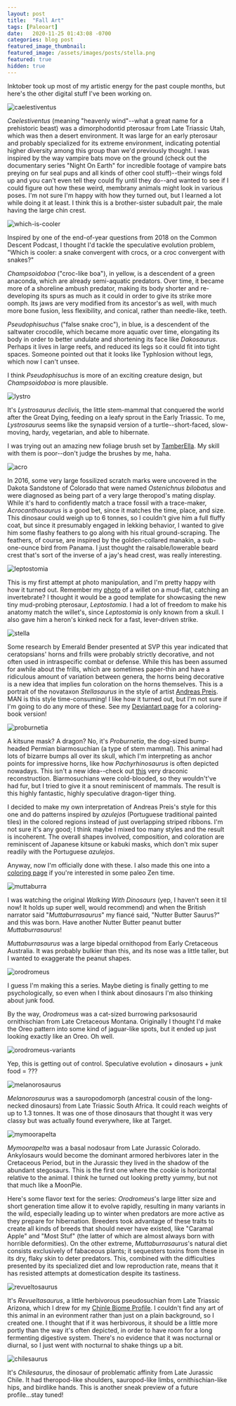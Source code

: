 ```yaml
---
layout: post
title:  "Fall Art"
tags: [Paleoart]
date:   2020-11-25 01:43:08 -0700
categories: blog post
featured_image_thumbnail:
featured_image: /assets/images/posts/stella.png
featured: true
hidden: true
---
```


Inktober took up most of my artistic energy for the past couple months, but here's the other digital stuff I've been working on.

![caelestiventus](/assets/images/posts/caelestiventus.png)

*Caelestiventus* (meaning "heavenly wind"--what a great name for a prehistoric beast) was a dimorphodontid pterosaur from Late Triassic Utah, which was then a desert environment.  It was large for an early pterosaur and probably specialized for its extreme environment, indicating potential higher diversity among this group than we'd previously thought.  I was inspired by the way vampire bats move on the ground (check out the documentary series "Night On Earth" for incredible footage of vampire bats preying on fur seal pups and all kinds of other cool stuff)--their wings fold up and you can't even tell they could fly until they do--and wanted to see if I could figure out how these weird, membrany animals might look in various poses.  I'm not sure I'm happy with how they turned out, but I learned a lot while doing it at least.  I think this is a brother-sister subadult pair, the male having the large chin crest.

![which-is-cooler](/assets/images/posts/which-is-cooler.png)

Inspired by one of the end-of-year questions from 2018 on the Common Descent Podcast, I thought I'd tackle the speculative evolution problem, "Which is cooler: a snake convergent with crocs, or a croc convergent with snakes?"

*Champsoidoboa* ("croc-like boa"), in yellow, is a descendent of a green anaconda, which are already semi-aquatic predators.  Over time, it became more of a shoreline ambush predator, making its body shorter and re-developing its spurs as much as it could in order to give its strike more oomph.  Its jaws are very modified from its ancestor's as well, with much more bone fusion, less flexibility, and conical, rather than needle-like, teeth.

*Pseudophisuchus* ("false snake croc"), in blue, is a descendent of the saltwater crocodile, which became more aquatic over time, elongating its body in order to better undulate and shortening its face like *Dakosaurus*.  Perhaps it lives in large reefs, and reduced its legs so it could fit into tight spaces.  Someone pointed out that it looks like Typhlosion without legs, which now I can't unsee.

I think *Pseudophisuchus* is more of an exciting creature design, but *Champsoidoboa* is more plausible.

![lystro](/assets/images/posts/lystro.png)

It's *Lystrosaurus declivis*, the little stem-mammal that conquered the world after the Great Dying, feeding on a leafy sprout in the Early Triassic.  To me, *Lystrosaurus* seems like the synapsid version of a turtle--short-faced, slow-moving, hardy, vegetarian, and able to hibernate.

I was trying out an amazing new foliage brush set by [TamberElla](https://www.deviantart.com/tamberella).  My skill with them is poor--don't judge the brushes by me, haha.

![acro](/assets/images/posts/acro.png)

In 2016, some very large fossilized scratch marks were uncovered in the Dakota Sandstone of Colorado that were named *Ostenichnus bilobatus* and were diagnosed as being part of a very large theropod's mating display.  While it's hard to confidently match a trace fossil with a trace-maker, *Acrocanthosaurus* is a good bet, since it matches the time, place, and size.  This dinosaur could weigh up to 6 tonnes, so I couldn't give him a full fluffy coat, but since it presumably engaged in lekking behavior, I wanted to give him some flashy feathers to go along with his ritual ground-scraping.  The feathers, of course, are inspired by the golden-collared manakin, a sub-one-ounce bird from Panama.  I just thought the raisable/lowerable beard crest that's sort of the inverse of a jay's head crest, was really interesting.

![leptostomia](/assets/images/posts/leptostomia.png)

This is my first attempt at photo manipulation, and I'm pretty happy with how it turned out.  Remember my [photo](https://obscuredinosaurfacts.com/blog/post/2020/10/28/dinophoto3.html) of a willet on a mud-flat, catching an invertebrate?  I thought it would be a good template for showcasing the new tiny mud-probing pterosaur, *Leptostomia*.  I had a lot of freedom to make his anatomy match the willet's, since *Leptostomia* is only known from a skull.  I also gave him a heron's kinked neck for a fast, lever-driven strike.

![stella](/assets/images/posts/stella.png)

Some research by Emerald Bender presented at SVP this year indicated that ceratopsians' horns and frills were probably strictly decorative, and not often used in intraspecific combat or defense.  While this has been assumed for awhile about the frills, which are sometimes paper-thin and have a ridiculous amount of variation between genera, the horns being decorative is a new idea that implies fun coloration on the horns themselves.  This is a portrait of the novataxon *Stellasaurus* in the style of artist [Andreas Preis](https://andreaspreis.com/).  MAN is this style time-consuming!  I like how it turned out, but I'm not sure if I'm going to do any more of these.  See my [Deviantart page](https://www.deviantart.com/roscoestar/art/Stellasaurus-coloring-page-861395766) for a coloring-book version!

![proburnetia](/assets/images/posts/proburnetia2.png)

A kitsune mask?  A dragon?  No, it's *Proburnetia*, the dog-sized bump-headed Permian biarmosuchian (a type of stem mammal).  This animal had lots of bizarre bumps all over its skull, which I'm interpreting as anchor points for impressive horns, like how *Pachyrhinosaurus* is often depicted nowadays.  This isn't a new idea--check out [this](https://www.deviantart.com/pterosaur-freak/art/Proburnetia-723474412) very draconic reconstruction.  Biarmosuchians were cold-blooded, so they wouldn't've had fur, but I tried to give it a snout reminiscent of mammals.  The result is this highly fantastic, highly speculative dragon-tiger thing.

I decided to make my own interpretation of Andreas Preis's style for this one and do patterns inspired by *azulejos* (Portuguese traditional painted tiles) in the colored regions instead of just overlapping striped ribbons.  I'm not sure it's any good; I think maybe I mixed too many styles and the result is incoherent.  The overall shapes involved, composition, and coloration are reminiscent of Japanese kitsune or kabuki masks, which don't mix super readily with the Portuguese *azulejos*.

Anyway, now I'm officially done with these.  I also made this one into a [coloring page](https://www.deviantart.com/roscoestar/art/Proburnetia-coloring-page-862104378) if you're interested in some paleo Zen time.

![muttaburra](/assets/images/posts/muttaburra.png)

I was watching the original *Walking With Dinosaurs* (yep, I haven't seen it til now! It holds up super well, would recommend) and when the British narrator said "*Muttaburrasaurus*" my fiancé said, "Nutter Butter Saurus?" and this was born.  Have another Nutter Butter peanut butter *Muttaburrasaurus*!

*Muttaburrasaurus* was a large bipedal ornithopod from Early Cretaceous Australia.  It was probably bulkier than this, and its nose was a little taller, but I wanted to exaggerate the peanut shapes.

![orodromeus](/assets/images/posts/oro.png)

I guess I'm making this a series.  Maybe dieting is finally getting to me psychologically, so even when I think about dinosaurs I'm also thinking about junk food.

By the way, *Orodromeus* was a cat-sized burrowing parksosaurid ornithischian from Late Cretaceous Montana.  Originally I thought I'd make the Oreo pattern into some kind of jaguar-like spots, but it ended up just looking exactly like an Oreo.  Oh well.

![orodromeus-variants](/assets/images/posts/oro-variants.png)

Yep, this is getting out of control.  Speculative evolution + dinosaurs + junk food = ???

![melanorosaurus](/assets/images/posts/melanoro.png)

*Melanorosaurus* was a sauropodomorph (ancestral cousin of the long-necked dinosaurs) from Late Triassic South Africa.  It could reach weights of up to 1.3 tonnes.  It was one of those dinosaurs that thought it was very classy but was actually found everywhere, like at Target.

![mymoorapelta](/assets/images/posts/mymoorapelta.png)

*Mymoorapelta* was a basal nodosaur from Late Jurassic Colorado.  Ankylosaurs would become the dominant armored herbivores later in the Cretaceous Period, but in the Jurassic they lived in the shadow of the abundant stegosaurs.  This is the first one where the cookie is horizontal relative to the animal.  I think he turned out looking pretty yummy, but not that much like a MoonPie.

Here's some flavor text for the series: *Orodromeus*'s large litter size and short generation time allow it to evolve rapidly, resulting in many variants in the wild, especially leading up to winter when predators are more active as they prepare for hibernation.  Breeders took advantage of these traits to create all kinds of breeds that should never have existed, like "Caramal Apple" and "Most Stuf" (the latter of which are almost always born with horrible deformities).  On the other extreme, *Muttaburrasaurus*'s natural diet consists exclusively of fabaceous plants; it sequesters toxins from these in its dry, flaky skin to deter predators.  This, combined with the difficulties presented by its specialized diet and low reproduction rate, means that it has resisted attempts at domestication despite its tastiness.

![revueltosaurus](/assets/images/posts/revuelto.png)

It's *Revueltasaurus*, a little herbivorous pseudosuchian from Late Triassic Arizona, which I drew for my [Chinle Biome Profile](https://obscuredinosaurfacts.com/blog/post/2020/12/02/chinle.html).  I couldn't find any art of this animal in an evironment rather than just on a plain background, so I created one.  I thought that if it was herbivorous, it should be a little more portly than the way it's often depicted, in order to have room for a long fermenting digestive system.  There's no evidence that it was nocturnal or diurnal, so I just went with nocturnal to shake things up a bit.

![chilesaurus](/assets/images/posts/chile.png)

It's *Chilesaurus*, the dinosaur of problematic affinity from Late Jurassic Chile.  It had theropod-like shoulders, sauropod-like limbs, ornithischian-like hips, and birdlike hands.  This is another sneak preview of a future profile...stay tuned!